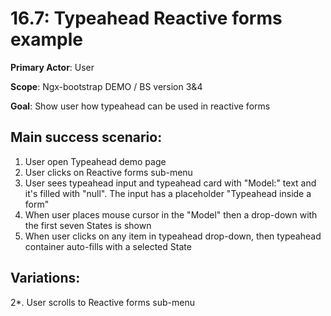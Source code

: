 16.7: Typeahead Reactive forms example
=============================================
**Primary Actor**: User

**Scope**: Ngx-bootstrap DEMO / BS version 3&4

**Goal**: Show user how typeahead can be used in reactive forms

Main success scenario:
----------------------
1. User open Typeahead demo page
2. User clicks on Reactive forms sub-menu
3. User sees typeahead input and typeahead card with "Model:" text and it's filled with "null". The input has a placeholder "Typeahead inside a form"
4. When user places mouse cursor in the "Model" then a drop-down with the first seven States is shown
5. When user clicks on any item in typeahead drop-down, then typeahead container auto-fills with a selected State

Variations:
-----------
2*. User scrolls to Reactive forms sub-menu
